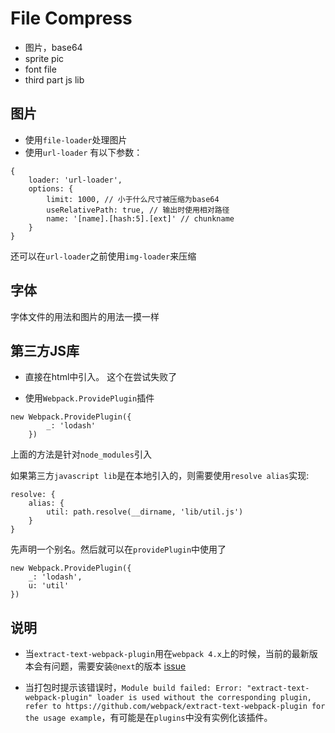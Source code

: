 # File Compress
- 图片，base64
- sprite pic
- font file
- third part js lib

## 图片
- 使用`file-loader`处理图片
- 使用`url-loader`
有以下参数：
```
{
	loader: 'url-loader',
	options: {
		limit: 1000, // 小于什么尺寸被压缩为base64
		useRelativePath: true, // 输出时使用相对路径
		name: '[name].[hash:5].[ext]' // chunkname
	}
}
```

还可以在`url-loader`之前使用`img-loader`来压缩


## 字体
字体文件的用法和图片的用法一摸一样


## 第三方JS库
- 直接在html中引入。
这个在尝试失败了

- 使用`Webpack.ProvidePlugin`插件
```
new Webpack.ProvidePlugin({
		_: 'lodash'
	})
```
上面的方法是针对`node_modules`引入


如果第三方`javascript lib`是在本地引入的，则需要使用`resolve alias`实现:
```
resolve: {
	alias: {
		util: path.resolve(__dirname, 'lib/util.js')
	}
}

```
先声明一个别名。然后就可以在`providePlugin`中使用了
```
new Webpack.ProvidePlugin({
	_: 'lodash',
	u: 'util'
})
```


## 说明
- 当`extract-text-webpack-plugin`用在`webpack 4.x`上的时候，当前的最新版本会有问题，需要安装`@next`的版本
[issue](https://github.com/webpack-contrib/extract-text-webpack-plugin/issues/701)

- 当打包时提示该错误时，`Module build failed: Error: "extract-text-webpack-plugin" loader is used without the corresponding plugin, refer to https://github.com/webpack/extract-text-webpack-plugin for the usage example`，有可能是在`plugins`中没有实例化该插件。



